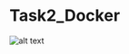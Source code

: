 # Task2_Docker

![alt text]([https://github.com/meraidandouch/Task2_Docker/blob/main/Screenshot%202024-09-07%20at%201.34.09%E2%80%AFPM.png])
